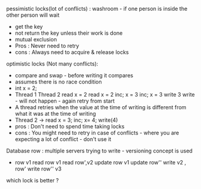 pessimistic locks(lot of conflicts) : washroom - if one person is inside the other person will wait

- get the key
- not return the key unless their work is done
- mutual exclusion
- Pros : Never need to retry
- cons : Always need to acquire & release locks

optimistic locks (Not many conflicts):
- compare and swap - before writing it compares 
- assumes there is no race condition
- int x = 2;
- Thread 1 Thread 2
  read x = 2 read x = 2
  inc; x = 3 inc; x = 3
  write 3 write - will not happen - again retry from start
- A thread retries when the value at the time of writing is different from what it was at the time of writing
- Thread 2 -> read x = 3;
  inc; x= 4;
  write(4)
- pros : Don't need to spend time taking locks
- cons : You might need to retry in case of conflicts - where you are expecting a lot of conflict - don't use it

Database row : multiple servers trying to write - versioning concept is used
- row v1
read row v1 read row',v2
update row v1 update row''
write v2 , row' write row'' v3

which lock is better ?

